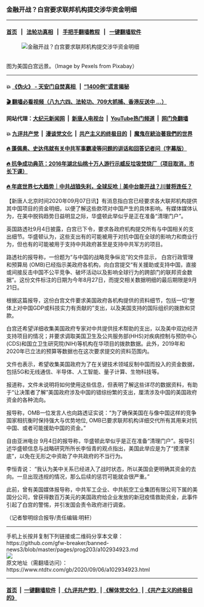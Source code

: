 ### 金融开战？白宫要求联邦机构提交涉华资金明细
------------------------

#### [首页](https://github.com/gfw-breaker/banned-news3/blob/master/README.md) &nbsp;&nbsp;|&nbsp;&nbsp; [法轮功真相](https://github.com/begood0513/basic/blob/master/README.md)  &nbsp;&nbsp;|&nbsp;&nbsp; [手把手翻墙教程](https://github.com/gfw-breaker/guides/wiki)  &nbsp;&nbsp;|&nbsp;&nbsp; [一键翻墙软件](https://github.com/gfw-breaker/nogfw/blob/master/README.md)  



<div><div class="featured_image">
 <figure>
  <img alt="金融开战？白宫要求联邦机构提交涉华资金明细" src="https://i.ntdtv.com/assets/uploads/2020/09/administration-1846270_1280-800x450.jpg"/>
 </figure><br/>
 <span class="caption">
  图为美国白宫远景。（Image by Pexels from Pixabay）
 </span>
</div>
</div><hr/>

#### 💥 [《伪火》 - 天安门自焚真相 ](http://141.164.51.119:10000/videos/blog/weihuo.html)&nbsp; |&nbsp; [“1400例”谎言揭秘  ](http://141.164.51.119:10000/videos/blog/jiexi1400.html)

#### [ 🎬  翻墙必看视频（八九六四、法轮功、709大抓捕、香港反送中 ...）](https://github.com/gfw-breaker/links/blob/master/banned.md)

#### 网站代理：[大纪元新闻网](http://167.172.10.89:10080/gb/) &nbsp;|&nbsp; [新唐人电视台](http://167.172.10.89:8808/gb/)  &nbsp;|&nbsp; [YouTube热门频道](http://158.247.203.241/youtube.html) &nbsp;|&nbsp; [网门免翻墙](http://158.247.203.241:11000/show.aspx?name=ogHome)

#### 💥 [九评共产党](http://141.164.51.119:10000/videos/res/jiuping/)&nbsp; |&nbsp; [漫谈党文化](http://141.164.51.119:10000/videos/res/mtdwh/)&nbsp; |&nbsp; [共产主义的终极目的](http://141.164.51.119:10000/videos/res/zjmd/)&nbsp; |&nbsp; [魔鬼在統治著我們的世界](http://141.164.51.119:10000/videos/res/TheSpecter/)  

#### [ 🔥  蓬佩奥、史达伟就有关中共军事霸凌等问题的讲话和回答记者问（字幕版）](http://141.164.51.119:10000/videos/news/pompeo7.html)

#### [ 🔥  抗争成功典范：2016年湖北仙桃十万人游行示威反垃圾焚烧厂（项目取消，市长下课）](http://141.164.51.119:10000/videos/news/xiantao.html)

#### [ 🔥  年底世界七大趋势｜中共战狼失利，全球反呛｜美中台能开战？川普将连任？](http://141.164.51.119:10000/videos/news/tanghao02.html)

<div><div class="post_content" itemprop="articleBody">
 <p>
  【新唐人北京时间2020年09月07日讯】有消息指白宫已经要求各大联邦机构提供其中国项目的资金明细，以便了解这些款项对中国产生的具体影响。有媒体媒体认为，在美中脱钩趋势日益明显之际，华盛顿此举似乎是正在准备“清理门户”。
 </p>
 <p>
  英国路透社9月4日披露，白宫已下令，要求各政府机构提交所有与中国相关的支出细节。华盛顿认为，这些支出有的可能被用于对抗中国在全球的影响力和商业行为，但也有的可能被用于支持中共政府甚至是支持中共军方的项目。
 </p>
 <p>
  路透社的报导称，一份题为“与中国的战略竞争纵览”的文件显示，
  <ok href="https://www.ntdtv.com/gb/白宫行政管理和预算局.htm">
   白宫行政管理和预算局
  </ok>
  (OMB)已经指示美政府各机构，向白宫提交“有关援助或支持中国，直接或间接反击中国不公平竞争、破坏活动以及影响全球行为的跨部门的联邦资金数据”。这份文件标注的日期为今年8月27日，而提交相关数据明细的最后期限是9月21日。
 </p>
 <p>
  根据这篇报导，这份白宫文件要求美国政府各机构提供的资料细节，包括一切“整体上对中国GDP或科技实力有贡献的”支出，以及美国支持的国际组织的拨款和贷款。
 </p>
 <p>
  白宫还希望详细收集美国政府专家对中共提供技术帮助的支出，以及美中双边经济支持项目的情况；并要求调取美国卫生及公共服务部(HHS)对疾病控制与预防中心(CDS)和国立卫生研究院(NIH)等机构在华项目的拨款数据。此外，2019年和2020年已立法的预算等数据也在这次要求提交的资料范围内。
 </p>
 <p>
  文件也表示，希望收集美国政府为了在关键技术领域反制中国而投入的资金数据，包括5G和无线通信、半导体、人工智能、量子计算、生物科技等。
 </p>
 <p>
  报道称，文件未说明将如何使用这些信息，但表明了解这些详尽的数据资料，有助于“让决策者了解”美国政府涉及中国的错综纷繁的支出，厘清涉及中国的美国政府资金的各种流向。
 </p>
 <p>
  报导称，OMB一位发言人也向路透证实说：“为了确保美国在与像中国这样的竞争国家相抗衡时保持强大与优势地位, OMB已要求联邦机构详细交代所有其用来对抗中国、或者可能援助中国的资金。”
 </p>
 <p>
  自由亚洲电台 9月4日的报导称，华盛顿此举似乎是正在准备“清理门户”。报导引述华盛顿信息与战略研究所所长李恒青的观点指出，美国此举应是为了“摸清家底”，以免在无形之中资助了中共政府的不当行为。
 </p>
 <p>
  李恒青说： “我认为美中关系已经进入了战时状态，所以美国会更明确其资金的去向。一旦出现违规的情况，那么后续的惩罚可能就会很严重。”
 </p>
 <p>
  此前，曾有美国媒体报导称，中共军工企业、中共航空工业集团有限公司下属的美国分公司，曾获得数百万美元的美国政府给企业发放的新冠疫情救助资金，此事件引起了白宫的警惕，并引发国会责令政府进行调查。
 </p>
 <p>
  （记者黎明综合报导/责任编辑:明轩）
 </p>
 <div class="single_ad">
 </div>
</div>
</div>
<hr/>
手机上长按并复制下列链接或二维码分享本文章：<br/>
https://github.com/gfw-breaker/banned-news3/blob/master/pages/prog203/a102934923.md <br/>
<a href='https://github.com/gfw-breaker/banned-news3/blob/master/pages/prog203/a102934923.md'><img src='https://github.com/gfw-breaker/banned-news3/blob/master/pages/prog203/a102934923.md.png'/></a> <br/>
原文地址（需翻墙访问）：https://www.ntdtv.com/gb/2020/09/06/a102934923.html


------------------------
#### [首页](https://github.com/gfw-breaker/banned-news3/blob/master/README.md) &nbsp;|&nbsp; [一键翻墙软件](https://github.com/gfw-breaker/nogfw/blob/master/README.md) &nbsp;| [《九评共产党》](https://github.com/gfw-breaker/9ping.md/blob/master/README.md#九评之一评共产党是什么) | [《解体党文化》](https://github.com/gfw-breaker/jtdwh.md/blob/master/README.md) | [《共产主义的终极目的》](https://github.com/gfw-breaker/gczydzjmd.md/blob/master/README.md)


<img src='http://gfw-breaker.win/banned-news3/pages/prog203/a102934923.md' width='0px' height='0px'/>